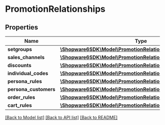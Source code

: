 # PromotionRelationships

## Properties
Name | Type | Description | Notes
------------ | ------------- | ------------- | -------------
**setgroups** | [**\Shopware6SDK\Model\PromotionRelationshipsSetgroups**](PromotionRelationshipsSetgroups.md) |  | [optional] 
**sales_channels** | [**\Shopware6SDK\Model\PromotionRelationshipsSalesChannels**](PromotionRelationshipsSalesChannels.md) |  | [optional] 
**discounts** | [**\Shopware6SDK\Model\PromotionRelationshipsDiscounts**](PromotionRelationshipsDiscounts.md) |  | [optional] 
**individual_codes** | [**\Shopware6SDK\Model\PromotionRelationshipsIndividualCodes**](PromotionRelationshipsIndividualCodes.md) |  | [optional] 
**persona_rules** | [**\Shopware6SDK\Model\PromotionRelationshipsPersonaRules**](PromotionRelationshipsPersonaRules.md) |  | [optional] 
**persona_customers** | [**\Shopware6SDK\Model\PromotionRelationshipsPersonaCustomers**](PromotionRelationshipsPersonaCustomers.md) |  | [optional] 
**order_rules** | [**\Shopware6SDK\Model\PromotionRelationshipsOrderRules**](PromotionRelationshipsOrderRules.md) |  | [optional] 
**cart_rules** | [**\Shopware6SDK\Model\PromotionRelationshipsCartRules**](PromotionRelationshipsCartRules.md) |  | [optional] 

[[Back to Model list]](../../README.md#documentation-for-models) [[Back to API list]](../../README.md#documentation-for-api-endpoints) [[Back to README]](../../README.md)

